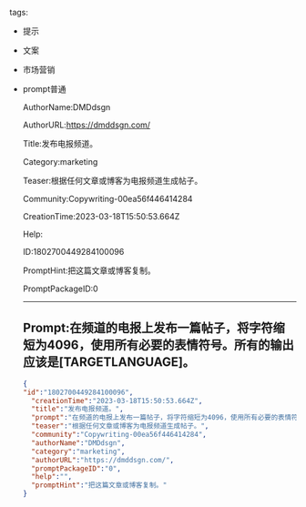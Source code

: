   tags: 
- 提示
- 文案
- 市场营销
- prompt普通

  AuthorName:DMDdsgn

  AuthorURL:https://dmddsgn.com/

  Title:发布电报频道。

  Category:marketing

  Teaser:根据任何文章或博客为电报频道生成帖子。

  Community:Copywriting-00ea56f446414284

  CreationTime:2023-03-18T15:50:53.664Z

  Help:

  ID:1802700449284100096

  PromptHint:把这篇文章或博客复制。

  PromptPackageID:0

  ---

  ## Prompt:在频道的电报上发布一篇帖子，将字符缩短为4096，使用所有必要的表情符号。所有的输出应该是[TARGETLANGUAGE]。

  ```json
  {
  "id":"1802700449284100096",
    "creationTime":"2023-03-18T15:50:53.664Z",
    "title":"发布电报频道。",
    "prompt":"在频道的电报上发布一篇帖子，将字符缩短为4096，使用所有必要的表情符号。所有的输出应该是[TARGETLANGUAGE]。",
    "teaser":"根据任何文章或博客为电报频道生成帖子。",
    "community":"Copywriting-00ea56f446414284",
    "authorName":"DMDdsgn",
    "category":"marketing",
    "authorURL":"https://dmddsgn.com/",
    "promptPackageID":"0",
    "help":"",
    "promptHint":"把这篇文章或博客复制。"
  }
  ```

